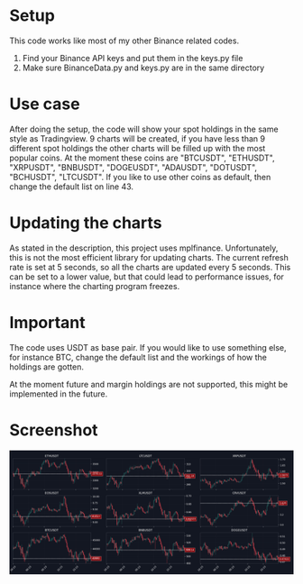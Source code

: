 # Setup
This code works like most of my other Binance related codes.

1. Find your Binance API keys and put them in the keys.py file
2. Make sure BinanceData.py and keys.py are in the same directory

# Use case
After doing the setup, the code will show your spot holdings in the same style as Tradingview.
9 charts will be created, if you have less than 9 different spot holdings the other charts will be filled up with the most popular coins.
At the moment these coins are "BTCUSDT", "ETHUSDT", "XRPUSDT", "BNBUSDT", "DOGEUSDT", "ADAUSDT", "DOTUSDT", "BCHUSDT", "LTCUSDT". If you like to use other coins as default, then change the default list on line 43.

# Updating the charts
As stated in the description, this project uses mplfinance. Unfortunately, this is not the most efficient library for updating charts. The current refresh rate is set at 5 seconds, so all the charts are updated every 5 seconds. This can be set to a lower value, but that could lead to performance issues, for instance where the charting program freezes.

# Important
The code uses USDT as base pair. If you would like to use something else, for instance BTC, change the default list and the workings of how the holdings are gotten.

At the moment future and margin holdings are not supported, this might be implemented in the future.

# Screenshot
![Image of screenshot](https://github.com/StephanAkkerman/Binance_Charts/blob/main/Pics/Screenshot.png)
